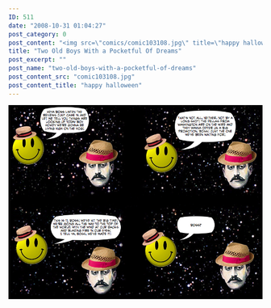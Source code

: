 ```yaml
---
ID: 511
date: "2008-10-31 01:04:27"
post_category: 0
post_content: "<img src=\"comics/comic103108.jpg\" title=\"happy halloween\" />"
title: "Two Old Boys With a Pocketful Of Dreams"
post_excerpt: ""
post_name: "two-old-boys-with-a-pocketful-of-dreams"
post_content_src: "comic103108.jpg"
post_content_title: "happy halloween"
---
```



[![happy halloween](/comics-hi-res/comic103108.jpg)](/comics-hi-res/comic103108.jpg "happy halloween")
